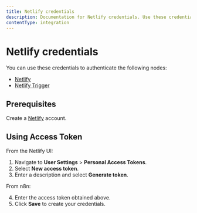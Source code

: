 ```yaml
---
title: Netlify credentials
description: Documentation for Netlify credentials. Use these credentials to authenticate Netlify in n8n, a workflow automation platform.
contentType: integration
---
```


# Netlify credentials

You can use these credentials to authenticate the following nodes:

- [Netlify](/integrations/builtin/app-nodes/n8n-nodes-base.netlify/)
- [Netlify Trigger](/integrations/builtin/trigger-nodes/n8n-nodes-base.netlifytrigger/)

## Prerequisites

Create a [Netlify](https://netlify.com/) account.

## Using Access Token

From the Netlify UI:

1. Navigate to **User Settings** > **Personal Access Tokens**.
2. Select **New access token**.
3. Enter a description and select **Generate token**.

From n8n:

4. Enter the access token obtained above.
5. Click **Save** to create your credentials.

